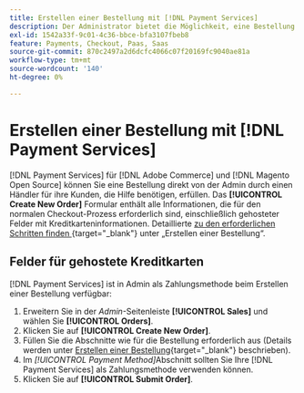 ```yaml
---
title: Erstellen einer Bestellung mit [!DNL Payment Services]
description: Der Administrator bietet die Möglichkeit, eine Bestellung direkt  [!DNL Payment Services]  Administrator durch einen Händler für Kunden auszuführen, die Hilfe benötigen.
exl-id: 1542a33f-9c01-4c36-bbce-bfa3107fbeb8
feature: Payments, Checkout, Paas, Saas
source-git-commit: 870c2497a2d6dcfc4066c07f20169fc9040ae81a
workflow-type: tm+mt
source-wordcount: '140'
ht-degree: 0%

---
```


# Erstellen einer Bestellung mit [!DNL Payment Services]

[!DNL Payment Services] für [!DNL Adobe Commerce] und [!DNL Magento Open Source] können Sie eine Bestellung direkt von der Admin durch einen Händler für ihre Kunden, die Hilfe benötigen, erfüllen. Das **[!UICONTROL Create New Order]** Formular enthält alle Informationen, die für den normalen Checkout-Prozess erforderlich sind, einschließlich gehosteter Felder mit Kreditkarteninformationen. Detaillierte [ zu den erforderlichen Schritten finden ](https://experienceleague.adobe.com/en/docs/commerce-admin/stores-sales/point-of-purchase/assist/customer-account-create-order){target="_blank"} unter „Erstellen einer Bestellung“.

## Felder für gehostete Kreditkarten

[!DNL Payment Services] ist in Admin als Zahlungsmethode beim Erstellen einer Bestellung verfügbar:

1. Erweitern Sie in der _Admin_-Seitenleiste **[!UICONTROL Sales]** und wählen Sie **[!UICONTROL Orders]**.
1. Klicken Sie auf **[!UICONTROL Create New Order]**.
1. Füllen Sie die Abschnitte wie für die Bestellung erforderlich aus (Details werden unter [Erstellen einer Bestellung](https://experienceleague.adobe.com/en/docs/commerce-admin/stores-sales/point-of-purchase/assist/customer-account-create-order){target="_blank"} beschrieben).
1. Im _[!UICONTROL Payment Method]_&#x200B;Abschnitt sollten Sie Ihre [!DNL Payment Services] als Zahlungsmethode verwenden können.
1. Klicken Sie auf **[!UICONTROL Submit Order]**.
